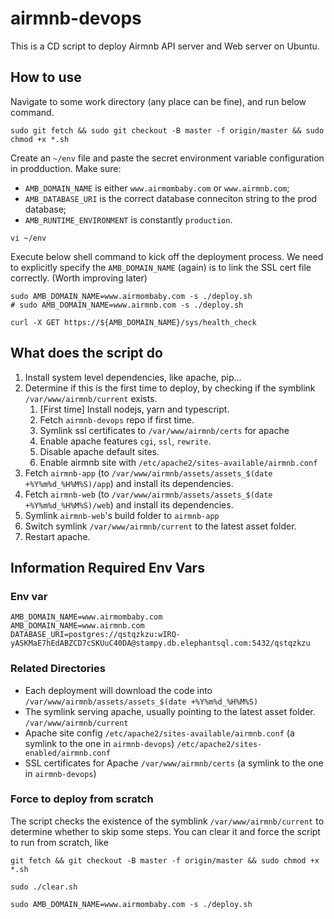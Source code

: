 # airmnb-devops

This is a CD script to deploy Airmnb API server and Web server on Ubuntu.

## How to use
Navigate to some work directory (any place can be fine), and run below command.
```
sudo git fetch && sudo git checkout -B master -f origin/master && sudo chmod +x *.sh
```

Create an `~/env` file and paste the secret environment variable configuration in prodduction. 
Make sure:
- `AMB_DOMAIN_NAME` is either `www.airmombaby.com` or `www.airmnb.com`;
- `AMB_DATABASE_URI` is the correct database conneciton string to the prod database;
- `AMB_RUNTIME_ENVIRONMENT` is constantly `production`.
```
vi ~/env 
```

Execute below shell command to kick off the deployment process. We need to explicitly specify the `AMB_DOMAIN_NAME` (again) is to link the SSL cert file correctly. (Worth improving later)
```
sudo AMB_DOMAIN_NAME=www.airmombaby.com -s ./deploy.sh
# sudo AMB_DOMAIN_NAME=www.airmnb.com -s ./deploy.sh

curl -X GET https://${AMB_DOMAIN_NAME}/sys/health_check
```

## What does the script do
1. Install system level dependencies, like apache, pip...
2. Determine if this is the first time to deploy, by checking if the symblink `/var/www/airmnb/current` exists.
    1. [First time] Install nodejs, yarn and typescript.
    2. Fetch `airmnb-devops` repo if first time.
    3. Symlink ssl certificates to `/var/www/airmnb/certs` for apache
    4. Enable apache features `cgi`, `ssl`, `rewrite`.
    5. Disable apache default sites.
    6. Enable airmnb site with `/etc/apache2/sites-available/airmnb.conf`
3. Fetch `airmnb-app` (to `/var/www/airmnb/assets/assets_$(date +%Y%m%d_%H%M%S)/app`) and install its dependencies.
4. Fetch `airmnb-web` (to `/var/www/airmnb/assets/assets_$(date +%Y%m%d_%H%M%S)/web`) and install its dependencies.
5. Symlink `airmnb-web`'s build folder to `airmnb-app`
6. Switch symlink `/var/www/airmnb/current` to the latest asset folder.
7. Restart apache.

## Information Required Env Vars

### Env var

```
AMB_DOMAIN_NAME=www.airmombaby.com
AMB_DOMAIN_NAME=www.airmnb.com
DATABASE_URI=postgres://qstqzkzu:wIRQ-yASKMaE7hEdABZCD7cSKUuC40DA@stampy.db.elephantsql.com:5432/qstqzkzu
```

### Related Directories

* Each deployment will download the code into
  `/var/www/airmnb/assets/assets_$(date +%Y%m%d_%H%M%S)`
* The symlink serving apache, usually pointing to the latest asset folder.
  `/var/www/airmnb/current`
* Apache site config
  `/etc/apache2/sites-available/airmnb.conf` (a symlink to the one in `airmnb-devops`)
  `/etc/apache2/sites-enabled/airmnb.conf`
* SSL certificates for Apache
  `/var/www/airmnb/certs` (a symlink to the one in `airmnb-devops`)

### Force to deploy from scratch
The script checks the existence of the symblink `/var/www/airmnb/current` to determine whether to skip some steps. You can clear it and force the script to run from scratch, like

```
git fetch && git checkout -B master -f origin/master && sudo chmod +x *.sh

sudo ./clear.sh

sudo AMB_DOMAIN_NAME=www.airmombaby.com -s ./deploy.sh
```
